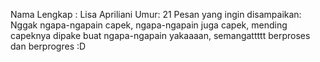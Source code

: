 Nama Lengkap : Lisa Apriliani
Umur: 21
Pesan yang ingin disampaikan: Nggak ngapa-ngapain capek, ngapa-ngapain juga capek, mending capeknya dipake buat ngapa-ngapain yakaaaan, semangattttt berproses dan berprogres :D